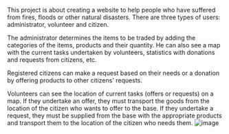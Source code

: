This project is about creating a website to help people who have suffered from fires, floods or other natural disasters.
There are three types of users: administrator, volunteer and citizen.

The administrator determines the items to be traded by adding the categories of the items, products and
their quantity. He can also see a map with the current tasks undertaken by volunteers, statistics with donations and requests from citizens, etc.

Registered citizens can make a request based on their needs or a donation by offering products to other citizens' requests.

Volunteers can see the location of current tasks (offers or requests) on a map.
If they undertake an offer, they must transport the goods from the location of the citizen who wants to offer to the base.
If they undertake a request, they must be supplied from the base with the appropriate products and transport them to the location of the citizen who needs them.
![image](https://github.com/user-attachments/assets/42a2b5d7-3c9c-4d95-8e20-67c68acb8df9)
